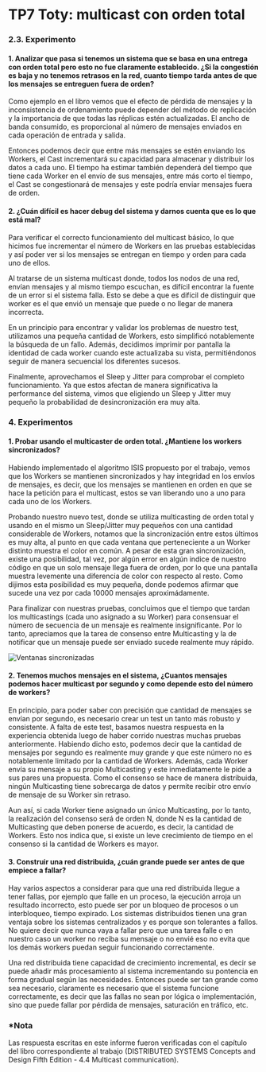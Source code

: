 # TP7 Toty: multicast con orden total

### 2.3. Experimento

#### 1. Analizar que pasa si tenemos un sistema que se basa en una entrega con orden total pero esto no fue claramente establecido. ¿Si la congestión es baja y no tenemos retrasos en la red, cuanto tiempo tarda antes de que los mensajes se entreguen fuera de orden?
Como ejemplo en el libro vemos que el efecto de pérdida de mensajes y la inconsistencia de ordenamiento puede depender del método de replicación y la importancia de que todas las réplicas estén actualizadas.
El ancho de banda consumido, es proporcional al número de mensajes enviados en cada operación de entrada y salida.

Entonces podemos decir que entre más mensajes se estén enviando los Workers, el Cast incrementará su capacidad para almacenar y distribuir los datos a cada uno. El tiempo ha estimar también dependerá del tiempo que tiene cada Worker en el envío de sus mensajes, entre más corto el tiempo, el Cast se congestionará de mensajes y este podría enviar mensajes fuera de orden.


#### 2. ¿Cuán difícil es hacer debug del sistema y darnos cuenta que es lo que está mal?
Para verificar el correcto funcionamiento del multicast básico, lo que hicimos fue incrementar el número de Workers en las pruebas establecidas y así poder ver si los mensajes se entregan en tiempo y orden para cada uno de ellos.

Al tratarse de un sistema multicast donde, todos los nodos de una red, envían mensajes y al mismo tiempo escuchan, es difícil encontrar la fuente de un error si el sistema falla. Esto se debe a que es difícil de distinguir que worker es el que envió un mensaje que puede o no llegar de manera incorrecta.

En un principio para encontrar y validar los problemas de nuestro test, utilizamos una pequeña cantidad de Workers, esto simplificó notablemente la búsqueda de un fallo. Además, decidimos imprimir por pantalla la identidad de cada worker cuando este actualizaba su vista, permitiéndonos seguir de manera secuencial los diferentes sucesos.

Finalmente, aprovechamos el Sleep y Jitter para comprobar el completo funcionamiento. Ya que estos afectan de manera significativa la performance del sistema, vimos que eligiendo un Sleep y Jitter muy pequeño la probabilidad de desincronización era muy alta.


### 4. Experimentos

#### 1. Probar usando el multicaster de orden total. ¿Mantiene los workers sincronizados?
Habiendo implementado el algoritmo ISIS propuesto por el trabajo, vemos que los Workers se mantienen sincronizados y hay integridad en los envíos de mensajes, es decir, que los mensajes se mantienen en orden en que se hace la petición para el multicast, estos se van liberando uno a uno para cada uno de los Workers.

Probando nuestro nuevo test, donde se utiliza multicasting de orden total y usando en el mismo un Sleep/Jitter muy pequeños con una cantidad considerable de Workers, notamos que la sincronización entre estos últimos es muy alta, al punto en que cada ventana que perteneciente a un Worker distinto muestra el color en común. A pesar de esta gran sincronización, existe una posibilidad, tal vez, por algún error en algún indice de nuestro código en que un solo mensaje llega fuera de orden, por lo que una pantalla muestra levemente una diferencia de color con respecto al resto. Como dijimos esta posibilidad es muy pequeña, donde podemos afirmar que sucede una vez por cada 10000 mensajes aproximádamente.

Para finalizar con nuestras pruebas, concluimos que el tiempo que tardan los multicastings (cada uno asignado a su Worker) para consensuar el número de secuencia de un mensaje es realmente insignificante. Por lo tanto, apreciamos que la tarea de consenso entre Multicasting y la de notificar que un mensaje puede ser enviado sucede realmente muy rápido.


![Ventanas sincronizadas](https://gitlab.com/trimegisto/sistemas_distribuidos/tree/master/TP7/windows.jpeg)


#### 2. Tenemos muchos mensajes en el sistema, ¿Cuantos mensajes podemos hacer multicast por segundo y como depende esto del número de workers?

En principio, para poder saber con precisión que cantidad de mensajes se envían por segundo, es necesario crear un test un tanto más robusto y consistente. A falta de este test, basamos nuestra respuesta en la experiencia obtenida luego de haber corrido nuestras muchas pruebas anteriormente. Habiendo dicho esto, podemos decir que la cantidad de mensajes por segundo es realmente muy grande y que este número no es notablemente limitado por la cantidad de Workers. Además, cada Worker envía su mensaje a su propio Multicasting y este inmediatamente le pide a sus pares una propuesta. Como el consenso se hace de manera distribuida, ningún Multicasting tiene sobrecarga de datos y permite recibir otro envío de mensaje de su Worker sin retraso.

Aun así, si cada Worker tiene asignado un único Multicasting, por lo tanto, la realización del consenso será de orden N, donde N es la cantidad de Multicasting que deben ponerse de acuerdo, es decir, la cantidad de Workers. Esto nos indica que, si existe un leve crecimiento de tiempo en el consenso si la cantidad de Workers es mayor.


#### 3. Construir una red distribuida, ¿cuán grande puede ser antes de que empiece a fallar?
Hay varios aspectos a considerar para que una red distribuida llegue a tener fallas, por ejemplo que falle en un proceso, la ejecución arroja un resultado incorrecto, esto puede ser por un bloqueo de procesos o un interbloqueo, tiempo expirado.
Los sistemas distribuidos tienen una gran ventaja sobre los sistemas centralizados y es porque son tolerantes a fallos. No quiere decir que nunca vaya a fallar pero que una tarea falle o en nuestro caso un worker no reciba su mensaje o no envié eso no evita que los demás workers puedan seguir funcionando correctamente.

Una red distribuida tiene capacidad de crecimiento incremental, es decir se puede añadir más procesamiento al sistema incrementando su pontencia en forma gradual según las necesidades. Entonces puede ser tan grande como sea necesario, claramente es necesario que el sistema funcione correctamente, es decir que las fallas no sean por lógica o implementación, sino que puede fallar por pérdida de mensajes, saturación en tráfico, etc.


### *Nota
Las respuesta escritas en este informe fueron verificadas con el capítulo del libro correspondiente al trabajo (DISTRIBUTED SYSTEMS
Concepts and Design Fifth Edition - 4.4 Multicast communication).